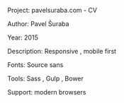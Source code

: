 Project: pavelsuraba.com - CV

Author: Pavel Šuraba

Year: 2015

Description: Responsive , mobile first

Fonts: Source sans

Tools: Sass , Gulp , Bower

Support: modern browsers